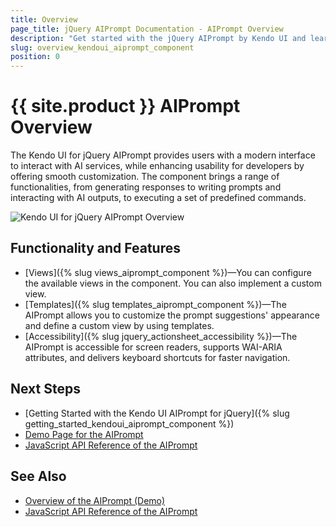 ```yaml
---
title: Overview
page_title: jQuery AIPrompt Documentation - AIPrompt Overview
description: "Get started with the jQuery AIPrompt by Kendo UI and learn how to initialize the widget."
slug: overview_kendoui_aiprompt_component
position: 0
---
```


# {{ site.product }} AIPrompt Overview

The Kendo UI for jQuery AIPrompt provides users with a modern interface to interact with AI services, while enhancing usability for developers by offering smooth customization. The component brings a range of functionalities, from generating responses to writing prompts and interacting with AI outputs, to executing a set of predefined commands. 

![Kendo UI for jQuery AIPrompt Overview](aiprompt-overview.PNG)

## Functionality and Features

* [Views]({% slug views_aiprompt_component %})&mdash;You can configure the available views in the component. You can also implement a custom view.
* [Templates]({% slug templates_aiprompt_component %})&mdash;The AIPrompt allows you to customize the prompt suggestions' appearance and define a custom view by using templates.
* [Accessibility]({% slug jquery_actionsheet_accessibility %})&mdash;The AIPrompt is accessible for screen readers, supports WAI-ARIA attributes, and delivers keyboard shortcuts for faster navigation.

## Next Steps 

* [Getting Started with the Kendo UI AIPrompt for jQuery]({% slug getting_started_kendoui_aiprompt_component %})
* [Demo Page for the AIPrompt](https://demos.telerik.com/kendo-ui/aiprompt/index)
* [JavaScript API Reference of the AIPrompt](/api/javascript/ui/aiprompt)

## See Also

* [Overview of the AIPrompt (Demo)](https://demos.telerik.com/kendo-ui/aiprompt/index)
* [JavaScript API Reference of the AIPrompt](/api/javascript/ui/aiprompt)
